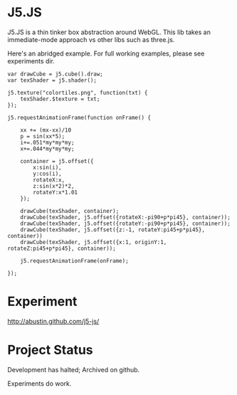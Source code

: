 J5.JS
===

J5.JS is a thin tinker box abstraction around WebGL.  This lib takes an immediate-mode approach vs other libs such as three.js.

Here's an abridged example.  For full working examples, please see experiments dir.

    var drawCube = j5.cube().draw;
    var texShader = j5.shader();

    j5.texture("colortiles.png", function(txt) {
        texShader.$texture = txt;
    });

    j5.requestAnimationFrame(function onFrame() {

        xx += (mx-xx)/10
        p = sin(xx*5);
        i+=.051*my*my*my;
        x+=.044*my*my*my;
    
        container = j5.offset({
            x:sin(i),
            y:cos(i),
            rotateX:x,
            z:sin(x*2)*2,
            rotateY:x*1.01
        });
    
        drawCube(texShader, container);
        drawCube(texShader, j5.offset({rotateX:-pi90+p*pi45}, container));
        drawCube(texShader, j5.offset({rotateY:-pi90+p*pi45}, container));
        drawCube(texShader, j5.offset({z:-1, rotateY:pi45+p*pi45}, container))
        drawCube(texShader, j5.offset({x:1, originY:1, rotateZ:pi45+p*pi45}, container));
        
        j5.requestAnimationFrame(onFrame);
    
    });

Experiment
===
<http://abustin.github.com/j5-js/>

Project Status
===

Development has halted; Archived on github.

Experiments do work.
